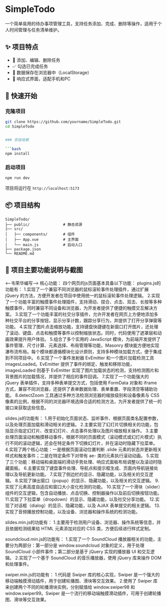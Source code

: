 # SimpleTodo

一个简单易用的待办事项管理工具，支持任务添加、完成、删除等操作，适用于个人时间管理与任务清单维护。

## ✨ 项目特点

- 📝 添加、编辑、删除任务
- ✅ 勾选已完成任务
- 💾 数据保存在浏览器中（LocalStorage）
- 🎨 响应式界面，适配手机和PC

## 🚀 快速开始

### 克隆项目

```bash
git clone https://github.com/yourname/SimpleTodo.git
cd SimpleTodo


### 安装依赖

```bash
npm install
```

### 启动项目

```bash
npm run dev
```

项目将运行在 `http://localhost:5173`

## 📦 项目结构

```
SimpleTodo/
├── public/               # 静态资源
├── src/
│   ├── components/       # 组件
│   ├── App.vue           # 主界面
│   └── main.js           # 启动入口
├── package.json
└── README.md
```

## 📮 项目主要功能说明与截图



<--韦荣华编写-->
核心功能：
四个网页的js页面基本具备以下功能：
plugins.js的功能有：
1.实现了一个兼容不同浏览器的鼠标滚轮事件处理插件，通过扩展 jQuery 的方法，方便开发者在项目中使用统一的鼠标滚轮事件处理逻辑。
2.实现了一个功能丰富的触摸事件处理插件，支持滑动、捏合、点击、双击、长按等多种触摸事件，同时兼容不同设备和浏览器，为开发者提供了便捷的触摸交互解决方案。
3.实现了一个功能丰富的社交分享插件，允许开发者在网页上方便地添加多种社交平台的分享按钮，显示分享计数，跟踪分享行为，并提供了打开分享弹窗等功能。
4.实现了图片点击缩放功能，支持键盘快捷键在新窗口打开图片，还处理了滚动、键盘、点击和触摸等事件以控制缩放状态。同时，代码使用了遮罩层和动画效果提升用户体验。
5.组合了多个实用的 JavaScript 模块，为前端开发提供了事件管理、尺寸计算、元素选择、布局管理等功能，Masonry 模块能方便地实现瀑布流布局。每个模块都遵循模块化设计原则，支持多种模块加载方式，便于集成到不同项目中。
6.实现了一个事件发射器 EvEmitter 和一个图片加载检测工具 imagesLoaded。EvEmitter 提供了事件的绑定、触发和移除功能，imagesLoaded 则基于 EvEmitter 实现了图片加载状态的检测，支持检测图片和背景图片的加载情况，并提供了相应的事件回调。
7.实现了一个功能强大的 jQuery 表单插件，支持多种表单提交方式，包括使用 FormData 对象和 iframe 方式，兼容不同浏览器，还提供了表单数据处理、表单重置、字段清空等辅助功能。
8.detectZoom 工具通过多种方法检测浏览器的缩放级别和设备像素与 CSS 像素的比例，根据不同的浏览器环境选择合适的检测方法，为开发者提供了统一的接口来获取这些信息。

slides.js的功能有：
1.用于初始化页面状态、监听事件、根据页面类名配置参数，以及处理页面加载和滑动相关的逻辑。
2.主要实现了幻灯片切换相关的功能，包括显示指定幻灯片、改变幻灯片、点击事件处理以及图片缩放相关操作。
3.主要处理页面滚动和触摸移动事件，根据不同的页面模式（滚动模式或幻灯片模式）执行不同的滚动逻辑，还会在特定条件下切换幻灯片，并在滚动时隐藏下拉菜单。
4.实现了两个核心功能：一是根据页面滚动位置判断 .slide 元素的状态并更新相关样式和触发事件；二是在特定条件下对带有 ae- 类的元素执行滚动动画。
5.实现了三个功能：移动端和桌面端的滑动手势处理、响应式面板布局调整以及滚动时隐藏面板。
6.主要实现了键盘事件处理、导航点和提示框生成、页面内导航链接处理以及导航更新功能。
7.实现了侧边栏的显示、隐藏功能，以及相关的交互逻辑。
8.实现了弹出窗口（popup）的显示、隐藏功能，以及相关的交互逻辑。
9.实现了元素高度自适应和窗口大小变化检测的功能。
10.实现了一个滑块（slider）组件的交互逻辑，包含自动播放、点击切换、控制器操作以及前后切换按钮功能。
11.实现了下拉菜单（dropdown）的显示、隐藏功能，以及社交分享功能。
12.实现了对话框（dialog）的显示、隐藏功能，以及 AJAX 表单提交的相关逻辑。
13.实现了音频播放控制功能，以及设备、浏览器和操作系统的检测功能。

slides.min.js的功能有：
1.主要用于检测用户设备、浏览器、操作系统等信息，并且依据检测结果给 HTML 元素添加对应的 CSS 类，方便后续进行样式定制。

soundcloud.min.js的功能有：
1.实现了一个 SoundCloud 播放器相关的功能，主要分为两部分：第一部分是 window.soundcloud 对象的定义，用于处理 SoundCloud 小部件事件；第二部分是基于 jQuery 实现的播放器 UI 和交互逻辑。
2.实现了一个基于 SoundCloud 的音乐播放器，使用 jQuery 库来操作 DOM 和处理事件。

swiper.min.js的功能有：
1.代码是 Swiper 库的核心实现，Swiper 是一个强大的移动端触摸滑动插件，用于创建轮播图、滑块等交互效果。
2.使用了 Swiper 库来创建两个不同的轮播滑块实例，分别赋值给 window.swiper98 和 window.swiper99。Swiper 是一个流行的移动端触摸滑动插件，可用于创建轮播图、滑块等交互效果。